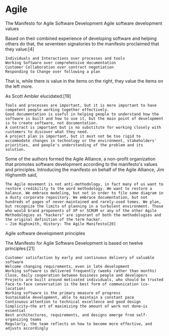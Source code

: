 # Agile
The Manifesto for Agile Software Development
Agile software development values

Based on their combined experience of developing software and helping others do that, the seventeen signatories to the manifesto proclaimed that they value:[4]

    Individuals and Interactions over processes and tools
    Working Software over comprehensive documentation
    Customer Collaboration over contract negotiation
    Responding to Change over following a plan 

That is, while there is value in the items on the right, they value the items on the left more.

As Scott Ambler elucidated:[19]

    Tools and processes are important, but it is more important to have competent people working together effectively.
    Good documentation is useful in helping people to understand how the software is built and how to use it, but the main point of development is to create software, not documentation.
    A contract is important but is no substitute for working closely with customers to discover what they need.
    A project plan is important, but it must not be too rigid to accommodate changes in technology or the environment, stakeholders' priorities, and people's understanding of the problem and its solution.

Some of the authors formed the Agile Alliance, a non-profit organization that promotes software development according to the manifesto's values and principles. Introducing the manifesto on behalf of the Agile Alliance, Jim Highsmith said,

    The Agile movement is not anti-methodology, in fact many of us want to restore credibility to the word methodology. We want to restore a balance. We embrace modeling, but not in order to file some diagram in a dusty corporate repository. We embrace documentation, but not hundreds of pages of never-maintained and rarely-used tomes. We plan, but recognize the limits of planning in a turbulent environment. Those who would brand proponents of XP or SCRUM or any of the other Agile Methodologies as "hackers" are ignorant of both the methodologies and the original definition of the term hacker.
    — Jim Highsmith, History: The Agile Manifesto[20]

Agile software development principles

The Manifesto for Agile Software Development is based on twelve principles:[21]

    Customer satisfaction by early and continuous delivery of valuable software
    Welcome changing requirements, even in late development
    Working software is delivered frequently (weeks rather than months)
    Close, daily cooperation between business people and developers
    Projects are built around motivated individuals, who should be trusted
    Face-to-face conversation is the best form of communication (co-location)
    Working software is the primary measure of progress
    Sustainable development, able to maintain a constant pace
    Continuous attention to technical excellence and good design
    Simplicity—the art of maximizing the amount of work not done—is essential
    Best architectures, requirements, and designs emerge from self-organizing teams
    Regularly, the team reflects on how to become more effective, and adjusts accordingly
